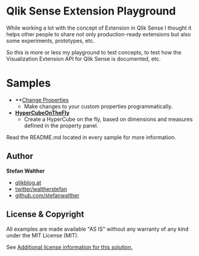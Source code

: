 # Qlik Sense Extension Playground

While working a lot with the concept of Extension in Qlik Sense I thought it helps other people to share not only production-ready extensions but also some experiments, prototypes, etc.

So this is more or less my playground to test concepts, to test how the Visualization Extension API for Qlik Sense is documented, etc.

# Samples

* **[Change Properties](https://github.com/stefanwalther/qsExtensionPlayground/tree/master/ChangeProperties)
	* Make changes to your custom properties programmatically.
* **[HyperCubeOnTheFly](https://github.com/stefanwalther/qsExtensionPlayground/tree/master/HyperCubeOnTheFly)**
	* Create a HyperCube on the fly, based on dimensions and measures defined in the property panel.


Read the README.md located in every sample for more information.

## Author

**Stefan Walther**
* [qlikblog.at](http://www.qlikblog.at)
* [twitter/waltherstefan](http://twitter.com/waltherstefan)
* [github.com/stefanwalther](http://github.com/stefanwalther)

## License & Copyright
All examples are made available "AS IS" without any warranty of any kind under the MIT License (MIT).

See [Additional license information for this solution.](https://github.com/stefanwalther/qsExtensionPlayground/blob/master/LICENSE.md)